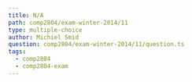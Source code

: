 ```yaml
---
title: N/A
path: comp2804/exam-winter-2014/11
type: multiple-choice
author: Michiel Smid
question: comp2804/exam-winter-2014/11/question.ts
tags:
  - comp2804
  - comp2804-exam
---
```

